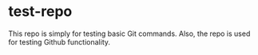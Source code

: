 # test-repo
This repo is simply for testing basic Git commands.
Also, the repo is used for testing Github functionality.
